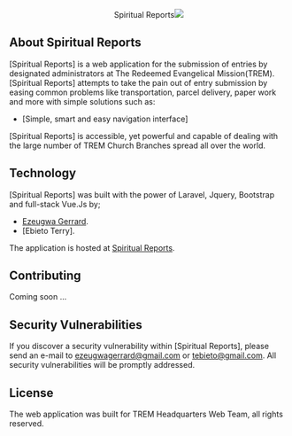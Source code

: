 <p align="center">Spiritual Reports<img src="http://trem.org/home/wp-content/uploads/2012/10/trem2.jpg"></p>

## About Spiritual Reports

[Spiritual Reports] is a web application for the submission of entries by designated administrators at The Redeemed Evangelical Mission(TREM). [Spiritual Reports] attempts to take the pain out of entry submission by easing common problems like transportation, parcel delivery, 
paper work and more with simple solutions such as:

- [Simple, smart and easy navigation interface]

[Spiritual Reports] is accessible, yet powerful and capable of dealing with the large number of TREM Church Branches spread all over the world.

## Technology

[Spiritual Reports] was built with the power of Laravel, Jquery, Bootstrap and full-stack Vue.Js by;

- [Ezeugwa Gerrard](https://gerrarde.github.io/gerrard).
- [Ebieto Terry].

The application is hosted at [Spiritual Reports](https://entry.trem.org).

## Contributing

Coming soon ...

## Security Vulnerabilities

If you discover a security vulnerability within [Spiritual Reports], please send an e-mail to ezeugwagerrard@gmail.com or tebieto@gmail.com. All security vulnerabilities will be promptly addressed.

## License

The web application was built for TREM Headquarters Web Team, all rights reserved.